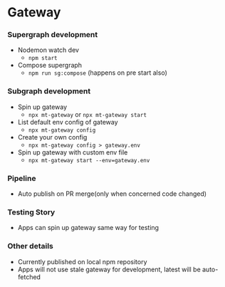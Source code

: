 # Gateway

### Supergraph development

- Nodemon watch dev
  - `npm start`
- Compose supergraph
  - `npm run sg:compose` (happens on pre start also)

### Subgraph development

- Spin up gateway
  - `npx mt-gateway` or `npx mt-gateway start`
- List default env config of gateway
  - `npx mt-gateway config`
- Create your own config
  - `npx mt-gateway config > gateway.env`
- Spin up gateway with custom env file
  - `npx mt-gateway start --env=gateway.env`

### Pipeline

- Auto publish on PR merge(only when concerned code changed)

### Testing Story

- Apps can spin up gateway same way for testing

### Other details

- Currently published on local npm repository
- Apps will not use stale gateway for development, latest will be auto-fetched
